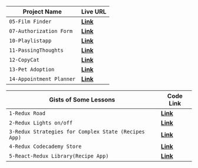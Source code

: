 | Project Name | Live URL |
| --- | --- |
| `05-Film Finder` | **[Link](https://keithrussel.github.io/Frontend-Engineering-Path/JavascriptnReact/05-FilmFinder/)** |
| `07-Authorization Form` | **[Link](https://codepen.io/keiiiiithh/pen/ExEXpQv)** |
| `10-Playlistapp` | **[Link](http://russel-jammming.surge.sh/)** |
| `11-PassingThoughts` | **[Link](http://russel-passingthoughts.surge.sh/)** |
| `12-CopyCat` | **[Link](http://russel-copycat.surge.sh/)** |
| `13-Pet Adoption` | **[Link](https://russel-routing-petadoption.netlify.app/)** |
| `14-Appointment Planner` | **[Link](https://simpleappointmentplanner.netlify.app)** |


| Gists of Some Lessons | Code Link |
| --- | --- |
| `1-Redux Road` | **[Link](https://gist.github.com/codecademydev/1cf8a159d792aad426fb3b5da9396d1c)** |
| `2-Redux Lights on/off` | **[Link](https://gist.github.com/427ca53e2ec2fb2e9c0d8ace8c54697a)** |
| `3-Redux Strategies for Complex State (Recipes App) ` | **[Link](https://gist.github.com/codecademydev/35bfdf9acd8370193d93c43d66986e73)** |
| `4-Redux Codecademy Store` | **[Link](https://gist.github.com/codecademydev/51aba28c7326151708fb333d12d43dce)** |
| `5-React-Redux Library(Recipe App)` | **[Link](https://gist.github.com/codecademydev/4534eb9a35b44228e4de3a23ebf079c7)** |
